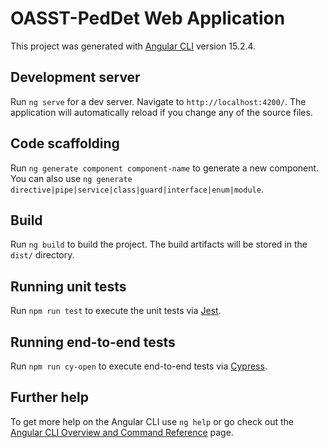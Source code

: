 # OASST-PedDet Web Application

This project was generated with [Angular CLI](https://github.com/angular/angular-cli) version 15.2.4.

## Development server

Run `ng serve` for a dev server. Navigate to `http://localhost:4200/`. The application will automatically reload if you change any of the source files.

## Code scaffolding

Run `ng generate component component-name` to generate a new component. You can also use `ng generate directive|pipe|service|class|guard|interface|enum|module`.

## Build

Run `ng build` to build the project. The build artifacts will be stored in the `dist/` directory.

## Running unit tests

Run `npm run test` to execute the unit tests via [Jest](https://jestjs.io/).

## Running end-to-end tests

Run `npm run cy-open` to execute end-to-end tests via [Cypress](https://docs.cypress.io/guides/overview/why-cypress).

## Further help

To get more help on the Angular CLI use `ng help` or go check out the [Angular CLI Overview and Command Reference](https://angular.io/cli) page.

